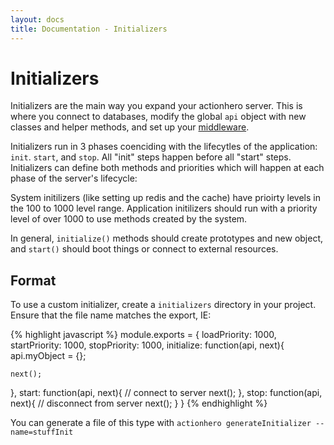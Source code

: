 ```yaml
---
layout: docs
title: Documentation - Initializers
---
```


# Initializers

Initializers are the main way you expand your actionhero server.  This is where you connect to databases, modify the global `api` object with new classes and helper methods, and set up your [middleware](/docs/core/middleware.html).

Initializers run in 3 phases coenciding with the lifecytles of the application: `init`. `start`, and `stop`.  All "init" steps happen before all "start" steps.  Initializers can define both methods and priorities which will happen at each phase of the server's lifecycle:

System initilizers (like setting up redis and the cache) have prioirty levels in the 100 to 1000 level range.  Application initilizers should run with a priority level of over 1000 to use methods created by the system.

In general, `initialize()` methods should create prototypes and new object, and `start()` should boot things or connect to external resources.

## Format

To use a custom initializer, create a `initializers` directory in your project.  Ensure that the file name matches the export, IE:

{% highlight javascript %}
module.exports = {
  loadPriority:  1000,
  startPriority: 1000,
  stopPriority:  1000,
  initialize: function(api, next){
    api.myObject = {};

    next();
  },
  start: function(api, next){
    // connect to server
    next();
  },
  stop: function(api, next){
    // disconnect from server
    next();
  }
}
{% endhighlight %}

You can generate a file of this type with `actionhero generateInitializer --name=stuffInit`